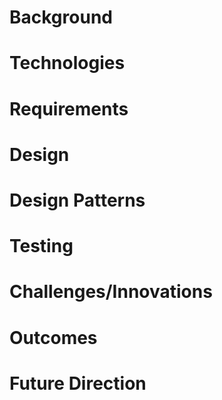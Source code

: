 # Background
# Technologies
# Requirements
# Design
# Design Patterns
# Testing
# Challenges/Innovations
# Outcomes
# Future Direction